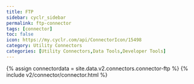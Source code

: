 ```yaml
---
title: FTP
sidebar: cyclr_sidebar
permalink: ftp-connector
tags: [connector]
toc: false
icon: https://my.cyclr.com/api/ConnectorIcon/15498
category: Utility Connectors
categories: [Utility Connectors,Data Tools,Developer Tools]
---
```

{% assign connectordata = site.data.v2.connectors.connector-ftp %}
{% include v2/connector/connector.html %}	